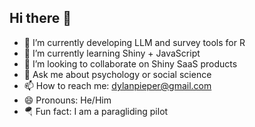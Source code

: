 ## Hi there 👋
- 🔭 I’m currently developing LLM and survey tools for R
- 🌱 I’m currently learning Shiny + JavaScript
- 👯 I’m looking to collaborate on Shiny SaaS products
- 💬 Ask me about psychology or social science
- 📫 How to reach me: dylanpieper@gmail.com
- 😄 Pronouns: He/Him
- 🪂 Fun fact: I am a paragliding pilot
